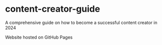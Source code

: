 # content-creator-guide
A comprehensive guide on how to become a successful content creator in 2024

Website hosted on GitHub Pages
